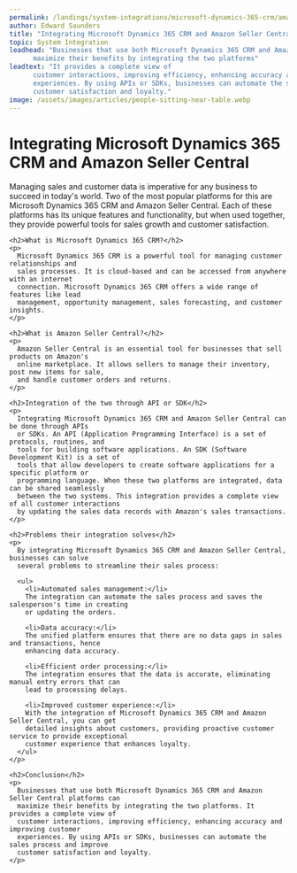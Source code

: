 ```yaml
---
permalink: /landings/system-integrations/microsoft-dynamics-365-crm/amazon-seller-central
author: Edward Saunders
title: "Integrating Microsoft Dynamics 365 CRM and Amazon Seller Central"
topic: System Integration
leadhead: "Businesses that use both Microsoft Dynamics 365 CRM and Amazon Seller Central platforms can
      maximize their benefits by integrating the two platforms"
leadtext: "It provides a complete view of
      customer interactions, improving efficiency, enhancing accuracy and improving customer
      experiences. By using APIs or SDKs, businesses can automate the sales process and improve
      customer satisfaction and loyalty."
image: /assets/images/articles/people-sitting-near-table.webp
---
```

<div class="arttext">    <h1>Integrating Microsoft Dynamics 365 CRM and Amazon Seller Central</h1>
    <p>
      Managing sales and customer data is imperative for any business to succeed in
      today's world. Two of the most popular platforms for this are Microsoft Dynamics
      365 CRM and Amazon Seller Central. Each of these platforms has its unique features and
      functionality, but when used together, they provide powerful tools for sales growth
      and customer satisfaction.
    </p>

    <h2>What is Microsoft Dynamics 365 CRM?</h2>
    <p>
      Microsoft Dynamics 365 CRM is a powerful tool for managing customer relationships and
      sales processes. It is cloud-based and can be accessed from anywhere with an internet
      connection. Microsoft Dynamics 365 CRM offers a wide range of features like lead
      management, opportunity management, sales forecasting, and customer insights.
    </p>

    <h2>What is Amazon Seller Central?</h2>
    <p>
      Amazon Seller Central is an essential tool for businesses that sell products on Amazon's
      online marketplace. It allows sellers to manage their inventory, post new items for sale,
      and handle customer orders and returns.
    </p>

    <h2>Integration of the two through API or SDK</h2>
    <p>
      Integrating Microsoft Dynamics 365 CRM and Amazon Seller Central can be done through APIs
      or SDKs. An API (Application Programming Interface) is a set of protocols, routines, and
      tools for building software applications. An SDK (Software Development Kit) is a set of
      tools that allow developers to create software applications for a specific platform or
      programming language. When these two platforms are integrated, data can be shared seamlessly
      between the two systems. This integration provides a complete view of all customer interactions
      by updating the sales data records with Amazon's sales transactions.
    </p>

    <h2>Problems their integration solves</h2>
    <p>
      By integrating Microsoft Dynamics 365 CRM and Amazon Seller Central, businesses can solve
      several problems to streamline their sales process:

      <ul>
        <li>Automated sales management:</li>
        The integration can automate the sales process and saves the salesperson's time in creating
        or updating the orders.

        <li>Data accuracy:</li>
        The unified platform ensures that there are no data gaps in sales and transactions, hence
        enhancing data accuracy.

        <li>Efficient order processing:</li>
        The integration ensures that the data is accurate, eliminating manual entry errors that can
        lead to processing delays.

        <li>Improved customer experience:</li>
        With the integration of Microsoft Dynamics 365 CRM and Amazon Seller Central, you can get
        detailed insights about customers, providing proactive customer service to provide exceptional
        customer experience that enhances loyalty.
      </ul>
    </p>

    <h2>Conclusion</h2>
    <p>
      Businesses that use both Microsoft Dynamics 365 CRM and Amazon Seller Central platforms can
      maximize their benefits by integrating the two platforms. It provides a complete view of
      customer interactions, improving efficiency, enhancing accuracy and improving customer
      experiences. By using APIs or SDKs, businesses can automate the sales process and improve
      customer satisfaction and loyalty.
    </p>
</div>